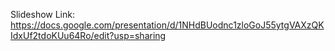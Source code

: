 Slideshow Link: 
https://docs.google.com/presentation/d/1NHdBUodnc1zloGoJ55ytgVAXzQKIdxUf2tdoKUu64Ro/edit?usp=sharing
